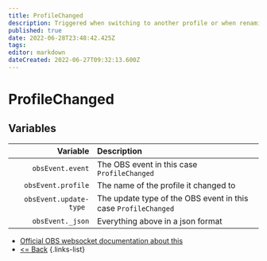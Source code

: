 ```yaml
---
title: ProfileChanged
description: Triggered when switching to another profile or when renaming the current profile.
published: true
date: 2022-06-28T23:48:42.425Z
tags: 
editor: markdown
dateCreated: 2022-06-27T09:32:13.600Z
---
```


# ProfileChanged

## Variables

| Variable | Description |
|---------:|:------------|
| `obsEvent.event` | The OBS event in this case `ProfileChanged`
| `obsEvent.profile` | The name of the profile it changed to
| `obsEvent.update-type	` | The update type of the OBS event in this case `ProfileChanged`
| `obsEvent._json` | Everything above in a json format
* [Official OBS websocket documentation about this](https://github.com/obsproject/obs-websocket/blob/4.x-current/docs/generated/protocol.md#profilechanged)
* [<= Back](/en/Integrations/OBS/Events)
{.links-list}